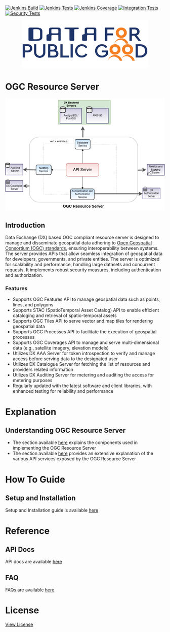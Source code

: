 [![Jenkins Build](https://img.shields.io/jenkins/build?jobUrl=https%3A%2F%2Fjenkins.iudx.io%2Fjob%2Fogc_resource-server_master_pipeline%2F)](https://jenkins.iudx.io/job/ogc_resource-server_master_pipeline/lastBuild)
[![Jenkins Tests](https://img.shields.io/jenkins/tests?jobUrl=https%3A%2F%2Fjenkins.iudx.io%2Fjob%2Fogc_resource-server_master_pipeline%2F)](https://jenkins.iudx.io/job/ogc_resource-server_master_pipeline/lastBuild)
[![Jenkins Coverage](https://img.shields.io/jenkins/coverage/jacoco?jobUrl=https%3A%2F%2Fjenkins.iudx.io%2Fjob%2Fogc_resource-server_master_pipeline%2F)](https://jenkins.iudx.io/job/ogc_resource-server_master_pipeline/lastBuild/jacoco/)
[![Integration Tests](https://img.shields.io/jenkins/build?jobUrl=https%3A%2F%2Fjenkins.iudx.io%2Fjob%2Fogc_resource-server_master_pipeline%2F&label=integration%20tests)](https://jenkins.iudx.io/job/ogc_resource-server_master_pipeline/lastBuild/Integration_20Test_20Report/)
[![Security Tests](https://img.shields.io/jenkins/build?jobUrl=https%3A%2F%2Fjenkins.iudx.io%2Fjob%2Fogc_resource-server_master_pipeline%2F&label=security%20tests)](https://jenkins.iudx.io/job/ogc_resource-server_master_pipeline/lastBuild/zap/)

<p align="center">
<img src="./docs/cdpg.png" width="400">
</p>

# OGC Resource Server

<p align="center">
<img src="./readme/images/OGCArch.png">
</p>

## Introduction
Data Exchange (DX) based OGC compliant resource server is designed to manage and disseminate 
geospatial data adhering to [Open Geospatial Consortium (OGC) 
standards](https://www.ogc.org/standards/), ensuring interoperability between systems. The 
server provides APIs that allow seamless integration of geospatial
data for developers, governments, and private entities. The server 
is optimized for scalability and performance, handling large 
datasets and concurrent requests. It implements robust security 
measures, including authentication and authorization.

### Features
- Supports OGC Features API to manage geospatial data such as points, lines, and polygons
- Supports STAC (SpatioTemporal Asset Catalog) API to enable efficient cataloging and retrieval of spatio-temporal assets
- Supports OGC Tiles API to serve vector and  map tiles for rendering geospatial data
- Supports OGC Processes API to facilitate the execution of geospatial processes
- Supports OGC Coverages API to manage and serve multi-dimensional data (e.g., satellite imagery, elevation models)
- Utilizes DX AAA Server for token introspection to verify and manage access before serving data to the designated user
- Utilizes DX Catalogue Server for fetching the list of resources and providers related information          
- Utilizes DX Auditing Server for metering and auditing the access for metering purposes
- Regularly updated with the latest software and client libraries, with enhanced testing for reliability and performance

# Explanation
## Understanding OGC Resource Server
- The section available [here](./docs/Solution_Architecture.md) explains the components used in implementing the OGC Resource Server
- The section available [here](./docs/Explanation.md) provides an extensive explanation of the various API services exposed by the OGC Resource Server

# How To Guide
## Setup and Installation
Setup and Installation guide is available [here](./docs/SETUP-and-Installation.md)

# Reference
## API Docs
API docs are available [here](https://geoserver.dx.geospatial.org.in/api)

## FAQ
FAQs are available [here](./docs/FAQ.md)

# License
[View License](./LICENSE)

